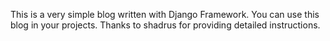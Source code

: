 This is a very simple blog written with Django Framework. You can use 
this blog in your projects. Thanks to shadrus for providing detailed 
instructions.
